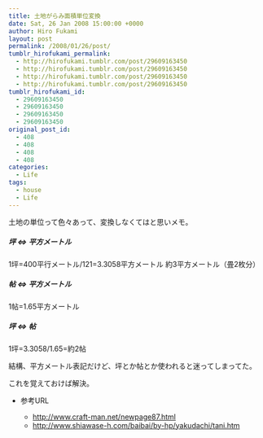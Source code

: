 ```yaml
---
title: 土地がらみ面積単位変換
date: Sat, 26 Jan 2008 15:00:00 +0000
author: Hiro Fukami
layout: post
permalink: /2008/01/26/post/
tumblr_hirofukami_permalink:
  - http://hirofukami.tumblr.com/post/29609163450
  - http://hirofukami.tumblr.com/post/29609163450
  - http://hirofukami.tumblr.com/post/29609163450
  - http://hirofukami.tumblr.com/post/29609163450
tumblr_hirofukami_id:
  - 29609163450
  - 29609163450
  - 29609163450
  - 29609163450
original_post_id:
  - 408
  - 408
  - 408
  - 408
categories:
  - Life
tags:
  - house
  - Life
---
```

<div class="section">
  <p>
    土地の単位って色々あって、変換しなくてはと思いメモ。
  </p>
  
  <h5>
    坪 <=> 平方メートル
  </h5>
  
  <p>
    1坪=400平行メートル/121=3.3058平方メートル 約3平方メートル（畳2枚分）
  </p>
  
  <h5>
    帖 <=> 平方メートル
  </h5>
  
  <p>
    1帖=1.65平方メートル
  </p>
  
  <h5>
    坪 <=> 帖
  </h5>
  
  <p>
    1坪=3.3058/1.65=約2帖
  </p>
  
  <p>
    結構、平方メートル表記だけど、坪とか帖とか使われると迷ってしまってた。
  </p>
  
  <p>
    これを覚えておけば解決。
  </p>
  
  <ul>
    <li>
      参考URL</p> <ul>
        <li>
          <a href="http://www.craft-man.net/newpage87.html" target="_blank"><a href="http://www.craft-man.net/newpage87.html" target="_blank">http://www.craft-man.net/newpage87.html</a></a>
        </li>
        <li>
          <a href="http://www.shiawase-h.com/baibai/by-hp/yakudachi/tani.htm" target="_blank"><a href="http://www.shiawase-h.com/baibai/by-hp/yakudachi/tani.htm" target="_blank">http://www.shiawase-h.com/baibai/by-hp/yakudachi/tani.htm</a></a>
        </li>
      </ul>
    </li>
  </ul>
</div>